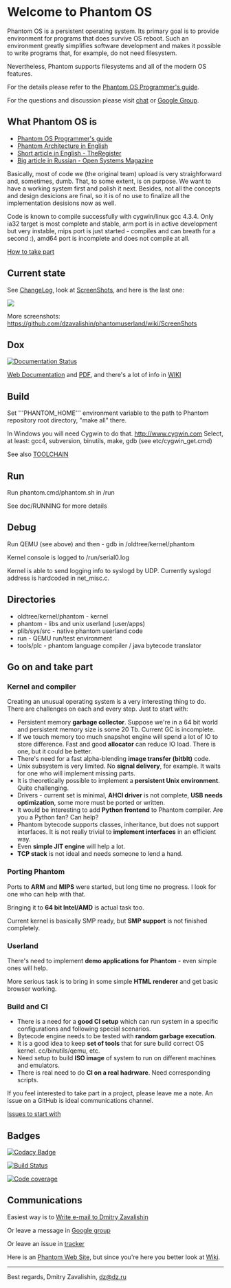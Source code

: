 # Welcome to Phantom OS #

Phantom OS is a persistent operating system. Its primary goal
is to provide environment for programs that does survive OS
reboot. Such an environment greatly simplifies software development
and makes it possible to write programs that, for example, do not need filesystem.

Nevertheless, Phantom supports filesystems and all of the modern OS features.

For the details please refer to the [Phantom OS Programmer's guide](https://phantomdox.readthedocs.io/en/latest/).

For the questions and discussion please visit [chat](https://gitter.im/PhantomOS/HowTo) or [Google Group](https://groups.google.com/forum/?pli=1#!forum/phantom-os).

## What Phantom OS is ##

*   [Phantom OS Programmer's guide](https://phantomdox.readthedocs.io/en/latest/)
*   [Phantom Architecture in English](https://github.com/dzavalishin/phantomuserland/wiki/PhantomArchitecture)
*   [Short article in English - TheRegister](http://www.theregister.co.uk/2009/02/03/phantom_russian_os/)
*   [Big article in Russian - Open Systems Magazine](http://www.osp.ru/os/2011/03/13008200/)

Basically, most of code we (the original team) upload is very straighforward
and, sometimes, dumb. That, to some extent, is on purpose. We want to have
a working system first and polish it next. Besides, not all the concepts and
design desicions are final, so it is of no use to finalize all the 
implementation desisions now as well.

Code is known to compile successfully with cygwin/linux gcc 4.3.4.
Only ia32 target is most complete and stable, arm port is in active development
but very instable, mips port is just started - compiles and can breath for a
second :), amd64 port is incomplete and does not compile at all.

[How to take part](https://github.com/dzavalishin/phantomuserland/wiki/HowToTakePart)

## Current state ##

See [ChangeLog](https://github.com/dzavalishin/phantomuserland/wiki/ChangeLog), look at [ScreenShots](https://github.com/dzavalishin/phantomuserland/wiki/ScreenShots), and here is the last one:

![](https://github.com/dzavalishin/phantomuserland/blob/master/doc/images/Phantom_screen_Controls_21_10_2019.png?raw=true)

More screenshots:  <https://github.com/dzavalishin/phantomuserland/wiki/ScreenShots>

## Dox ##

[![Documentation Status](https://readthedocs.org/projects/phantomdox/badge/?version=latest)](https://phantomdox.readthedocs.io/en/latest/?badge=latest)
     
[Web Documentation](https://phantomdox.readthedocs.io/en/latest/) and [PDF](https://buildmedia.readthedocs.org/media/pdf/phantomdox/latest/phantomdox.pdf), and there's a lot of info in 
[WIKI](https://github.com/dzavalishin/phantomuserland/wiki)

## Build ##

  Set '''PHANTOM_HOME''' environment variable to the path to Phantom repository root directory,
  "make all" there.

  In Windows you will need Cygwin to do that. <http://www.cygwin.com>
  Select, at least: gcc4, subversion, binutils, make, gdb
  (see etc/cygwin_get.cmd)
  
  See also [TOOLCHAIN](https://github.com/dzavalishin/phantomuserland/blob/master/TOOLCHAIN)

## Run ##

  Run phantom.cmd/phantom.sh in /run
  
  See doc/RUNNING for more details

## Debug ##

  Run QEMU (see above) and then - gdb in /oldtree/kernel/phantom

  Kernel console is logged to /run/serial0.log 

  Kernel is able to send logging info to syslogd by UDP.
  Currently syslogd address is hardcoded in net_misc.c.

## Directories ##

* oldtree/kernel/phantom - kernel 
* phantom                - libs and unix userland (user/apps)
* plib/sys/src           - native phantom userland code
* run                    - QEMU run/test environment
* tools/plc              - phantom language compiler / java bytecode translator

## Go on and take part ##

### Kernel and compiler

Creating an unusual operating system is a very interesting thing to do. There are challenges on each and every step.
Just to start with:

* Persistent memory **garbage collector**. Suppose we're in a 64 bit world and persistent memory size is some 20 Tb. Current GC is incomplete.
* If we touch memory too much snapshot engine will spend a lot of IO to store difference. Fast and good **allocator** can reduce IO load. There is one, but it could be better.
* There's need for a fast alpha-blending **image transfer (bitblt)** code.
* Unix subsystem is very limited. No **signal delivery**, for example. It waits for one who will implement missing parts.
* It is theoretically possible to implement a **persistent Unix environment**. Quite challenging.
* Drivers - current set is minimal, **AHCI driver** is not complete, **USB needs optimization**, some more must be ported or written.
* It would be interesting to add **Python frontend** to Phantom compiler. Are you a Python fan? Can help?
* Phantom bytecode supports classes, inheritance, but does not support interfaces. It is not really trivial to **implement interfaces** in an efficient way.
* Even **simple JIT engine** will help a lot.
* **TCP stack** is not ideal and needs someone to lend a hand.

### Porting Phantom

Ports to **ARM** and **MIPS** were started, but long time no progress. I look for one who can help with that.

Bringing it to **64 bit Intel/AMD** is actual task too. 

Current kernel is basically SMP ready, but **SMP support** is not finished completely.

### Userland

There's need to implement **demo applications for Phantom** - even simple ones will help.

More serious task is to bring in some simple **HTML renderer** and get basic browser working.

### Build and CI

* There is a need for a **good CI setup** which can run system in a specific configurations and following special scenarios.
* Bytecode engine needs to be tested with **random garbage execution**.
* It is a good idea to keep **set of tools** that for sure build correct OS kernel. cc/binutils/qemu, etc.
* Need setup to build **ISO image** of system to run on different machines and emulators.
* There is real need to do **CI on a real hadrware**. Need corresponding scripts.

If you feel interested to take part in a project, please leave me a note. An issue on a GitHub is ideal communications channel.

[Issues to start with](https://github.com/dzavalishin/phantomuserland/issues?q=is%3Aissue+is%3Aopen+label%3A%22good+first+issue%22)

## Badges ##

[![Codacy Badge](https://api.codacy.com/project/badge/Grade/8eec7d75d73b4a93b45a1befa3b70696)](https://www.codacy.com/manual/dzavalishin/phantomuserland?utm_source=github.com&amp;utm_medium=referral&amp;utm_content=dzavalishin/phantomuserland&amp;utm_campaign=Badge_Grade)

[![Build Status](https://travis-ci.com/dzavalishin/phantomuserland.svg?branch=master)](https://travis-ci.com/dzavalishin/phantomuserland)

[![Code coverage][COVERAGE_BADGE]][COVERAGE_LINK]

[COVERAGE_LINK]:https://scan.coverity.com/projects/dzavalishin-phantomuserland

[COVERAGE_BADGE]:https://scan.coverity.com/projects/8024/badge.svg

## Communications ##

Easiest way is to [Write e-mail to Dmitry Zavalishin](mailto:dz@dz.ru)

Or leave a message in [Google group](https://groups.google.com/forum/#!forum/phantom-os)

Or leave an issue in [tracker](https://github.com/dzavalishin/phantomuserland/issues)

Here is an [Phantom Web Site](http://phantomos.org/), but since you're here you
better look at [Wiki](https://github.com/dzavalishin/phantomuserland/wiki).

<hr>

Best regards, Dmitry Zavalishin,
<dz@dz.ru>
